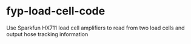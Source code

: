 # fyp-load-cell-code
Use Sparkfun HX711 load cell amplifiers to read from two load cells and output hose tracking information
